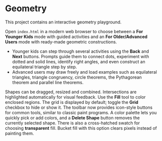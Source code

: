 # Geometry

This project contains an interactive geometry playground.

Open `index.html` in a modern web browser to choose between a **For Younger Kids** mode with guided activities and an **For Older/Advanced Users** mode with ready-made geometric constructions.

* Younger kids can step through several activities using the **Back** and **Next** buttons. Prompts guide them to connect dots, experiment with dotted and solid lines, identify right angles, and even construct an equilateral triangle step by step.
* Advanced users may draw freely and load examples such as equilateral triangles, triangle congruency, circle theorems, the Pythagorean theorem and parallel line theorems.

Shapes can be dragged, resized and combined. Intersections are highlighted automatically for visual feedback.
Use the **Fill** tool to color enclosed regions. The grid is displayed by default; toggle the **Grid** checkbox to hide or show it.
The toolbar now provides icon-style buttons for common tools, similar to classic paint programs. A color palette lets you quickly pick or add colors, and a **Delete Shape** button removes the currently selected shape.
There is also a cross-hatched swatch for choosing **transparent** fill. Bucket fill with this option clears pixels instead of painting them.
